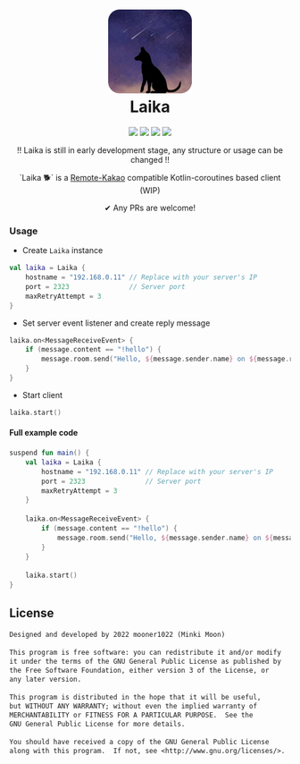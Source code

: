 # <h1 align="center"><img src="./images/logo.svg" style="width:150px;height:150px;"/><br>Laika</h1>

<p align="center">
    <a href="https://kotlinlang.org/"><img src="https://img.shields.io/badge/Kotlin-0095D5?&style=for-the-badge&logo=kotlin&logoColor=white"></a>
    <a href="https://kotlinlang.org/"><img src="https://img.shields.io/badge/Coroutines-4D77FF?&style=for-the-badge&logo=kotlin&logoColor=white"></a>
    <a href="./"><img src="https://img.shields.io/github/repo-size/mooner1022/Laika?&style=for-the-badge"></a>
    <a href="./LICENSE"><img src="https://img.shields.io/github/license/mooner1022/Laika?&style=for-the-badge"></a>
</p>

<p align="center">
    !! Laika is still in early development stage, any structure or usage can be changed !!
</p>

<p align="center">
    `Laika 🐕` is a <a href="https://github.com/remote-kakao">Remote-Kakao</a> compatible Kotlin-coroutines based client (WIP)
</p>

<p align="center">
    ✔ Any PRs are welcome!
</p>


### Usage

+ Create `Laika` instance
```kotlin
val laika = Laika {
    hostname = "192.168.0.11" // Replace with your server's IP
    port = 2323               // Server port
    maxRetryAttempt = 3
}
```

+ Set server event listener and create reply message
```kotlin
laika.on<MessageReceiveEvent> {
    if (message.content == "!hello") {
        message.room.send("Hello, ${message.sender.name} on ${message.room.name}!")
    }
}
```

+ Start client
```kotlin
laika.start()
```

#### Full example code
```kotlin
suspend fun main() {
    val laika = Laika {
        hostname = "192.168.0.11" // Replace with your server's IP
        port = 2323               // Server port
        maxRetryAttempt = 3
    }

    laika.on<MessageReceiveEvent> {
        if (message.content == "!hello") {
            message.room.send("Hello, ${message.sender.name} on ${message.room.name}!")
        }
    }

    laika.start()
}
```

## License
```
Designed and developed by 2022 mooner1022 (Minki Moon)

This program is free software: you can redistribute it and/or modify
it under the terms of the GNU General Public License as published by
the Free Software Foundation, either version 3 of the License, or
any later version.

This program is distributed in the hope that it will be useful,
but WITHOUT ANY WARRANTY; without even the implied warranty of
MERCHANTABILITY or FITNESS FOR A PARTICULAR PURPOSE.  See the
GNU General Public License for more details.

You should have received a copy of the GNU General Public License
along with this program.  If not, see <http://www.gnu.org/licenses/>.
```
